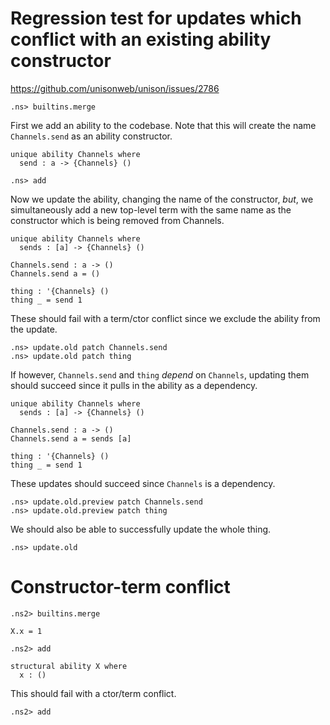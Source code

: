 # Regression test for updates which conflict with an existing ability constructor

https://github.com/unisonweb/unison/issues/2786

```ucm:hide
.ns> builtins.merge
```

First we add an ability to the codebase.
Note that this will create the name `Channels.send` as an ability constructor.

```unison
unique ability Channels where
  send : a -> {Channels} ()
```

```ucm
.ns> add
```

Now we update the ability, changing the name of the constructor, _but_, we simultaneously
add a new top-level term with the same name as the constructor which is being
removed from Channels.

```unison
unique ability Channels where
  sends : [a] -> {Channels} ()

Channels.send : a -> ()
Channels.send a = ()

thing : '{Channels} ()
thing _ = send 1
```

These should fail with a term/ctor conflict since we exclude the ability from the update.

```ucm:error
.ns> update.old patch Channels.send
.ns> update.old patch thing
```

If however, `Channels.send` and `thing` _depend_ on `Channels`, updating them should succeed since it pulls in the ability as a dependency.

```unison
unique ability Channels where
  sends : [a] -> {Channels} ()

Channels.send : a -> ()
Channels.send a = sends [a]

thing : '{Channels} ()
thing _ = send 1
```

These updates should succeed since `Channels` is a dependency.

```ucm
.ns> update.old.preview patch Channels.send
.ns> update.old.preview patch thing
```

We should also be able to successfully update the whole thing.

```ucm
.ns> update.old
```

# Constructor-term conflict

```ucm:hide
.ns2> builtins.merge
```


```unison
X.x = 1
```

```ucm
.ns2> add
```

```unison
structural ability X where
  x : ()
```

This should fail with a ctor/term conflict.

```ucm:error
.ns2> add
```
